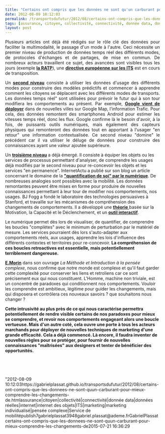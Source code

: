```yaml
---
title: "Certains ont compris que les données ne sont qu'un carburant pour mieux comprendre les changements de comportements"
date: 2012-08-09 10:12:03
permalink: /transportsdufutur/2012/08/certains-ont-compris-que-les-donnees-ne-sont-quun-carburant-pour-mieux-comprendre-les-changements-de.html
tags: [assurance, citoyen, collectivité, connectivité, donnée data, données réelles, internet, internet des objets, ITS, marketing, marketing individualisé, pensée complexe, Service de mobilité]
layout: post
---
```


<p style="text-align: justify">Plusieurs articles ont déjà été rédigés sur le rôle clé des données pour faciliter la multimodalité, le passage d'un mode à l'autre. Ceci nécessite un premier niveau de production de données temps réel des différents modes, de protocoles d'échanges et de partages, de mise en commun. De nombreux acteurs travaillent ce sujet, des avancées sont visibles tous les jours (exemple <a href="http://www.ratp.fr/de/ratp/r_70350/open-data/" target="_blank"><strong>la RATP</strong></a>), une <a href="http://ec.europa.eu/transport/its/road/action_plan/action_plan_en.htm" target="_blank"><strong>directive européenne sur les ITS</strong></a> est en cours de transposition.</p> <p style="text-align: justify">Un <a href="https://gabrielplassat.github.io/transportsdufutur/2012/06/les-donnees-peuvent-changer-nos-pratiques-et-notre-rapport-aux-autres.html" target="_blank"><strong>second niveau</strong></a> consiste à utiliser les données d'usage des différents modes pour construire des modèles prédictifs et commencer à apprendre comment les citoyens se déplacent avec les différents modes de transports. Les données temps réel" sont utilisées pour prévoir le futur qui à son tour modifiera les comportements au présent. Par exemple, <a href=""http://www.technologyreview.com/news/428732/androids-rise-helps-google-grow-its-traffic/"" target=""_blank""><strong>Google vient de déployer</strong></a> dans de nouvelles villes sur Google Map, l'information Trafic. Pour cela, des données remontent des smartphones Android pour estimer les vitesses temps réel, donc les flux. Google confirme là le besoin d'avoir, à la fois, de puissants outils numériques, mais également des capteurs physiques qui remonteront des données tout en apportant à l'usager "en retour" une information contextualisée. Ce second niveau "domine" le précédent car il va utiliser le déluge de données pour construire des connaissances ayant une valeur ajoutée supérieure.</p> <p style=""text-align: justify"">Un <a href="https://gabrielplassat.github.io/transportsdufutur/2012/03/metanote-13-les-innovations-cles-dans-les-transports-les-services-de-mobilites-et-les-chaines-logist.html"" target=""_blank""><strong>troisième niveau</strong></a> a déjà émergé. Il consiste à équiper les objets ou les services de processus permettant d'analyser, de comprendre les usages déjà modifiés par le second niveau pour re-concevoir les objets et les services "en permanence". InternetActu a publié sur son blog un article concernant le domaine de la <a href=""http://internetactu.blog.lemonde.fr/2012/08/07/de-la-mesure-de-soi-23-des-outils-au-service-de-soi/"" target=""_blank""><strong>"quantification de soi" par le numérique</strong></a>. De nombreuses analogies sont possibles avec la mobilité. Les données remontantes peuvent être mises en forme pour produire de nouvelles connaissances permettant à leur tour de modifier nos comportements, nos usages. BJ Fogg a fondé le laboratoire des technologies persuasives à Stanford,  et travaille sur les mécanismes de compréhension des changements de  comportements. Il a développé une <a href=""http://www.behaviormodel.org/"" target=""_blank""><strong>théorie</strong> </a>basée sur la Motivation, la Capacité et le Déclenchement, et un <a href=""http://www.behaviorwizard.org/wp/"" target=""_blank""><strong>outil interactif</strong></a>. </p>  <!--more-->   <p style=""text-align: justify""><a class=""asset-img-link"" href="https://gabrielplassat.github.io/transportsdufutur/wp-content/uploads/sites/6/old/6a0120a66d2ad4970b01774403519e970d-pi.jpg""><img alt=""Pasted-graphic"" class=""asset  asset-image at-xid-6a0120a66d2ad4970b01774403519e970d"" src=""/wp-content/uploads/sites/6/old/6a0120a66d2ad4970b01774403519e970d-500wi.jpg"" style=""margin-left: automargin-right: auto"" title=""Pasted-graphic"" /></a><br />Le numérique permet dès lors de visualiser, de quantifier, de comprendre les boucles "complètes" avec le minimum de perturbation par le matériel de mesure. Les services pourraient dès lors s'auto-adapter aux comportements réels, aux usages, apprendre les lois d'influence des différents contextes et territoires pour re-concevoir. <strong>La compréhension de ces boucles retroactives est essentielle, mais potentiellement terriblement dangereuse.</strong></p> <p style=""text-align: justify""><a href="https://gabrielplassat.github.io/transportsdufutur/2011/04/metanote-tdf-11-transports-mobilites-introduction-a-la-pensee-complexe.html"" target=""_blank""><strong>E.Morin</strong></a> dans son ouvrage <em>La Méthode et Introduction à la pensée complexe</em>, nous confirme que notre monde est complexe et qu'il faut garder cette complexité pour conserver les liens et retroliens car ce sont précisement eux qui nous constituent. L'Homme, machine non triviale, est un concentré de paradoxes qui conditionnent nos comportements. Vouloir les comprendre est ambitieux, légitime pour guider les changements, mais qui disposera et contrôlera ces nouveaux savoirs ? que souhaitons nous changer ?</p> <p style=""text-align: justify""><strong>Cette intrusivité au plus près de ce qui nous caractérise permettra potentiellement de rendre visible certains de nos paradoxes pour mieux se comprendre, et revoir nos comportements engageant alors une boucle vertueuse. Mais d'un autre coté, cela ouvre une porte à tous les acteurs marchands pour déployer de nouvelles techniques de marketing d'une grande efficacité. Cela a déjà commencé. Là encore, il faudra inventer de nouvelles règles pour se protéger, pour fournir de nouvelles connaissances "maîtrisées" aux designers et tenter de bénéficier des opportunités.</strong></p> <p style=""text-align: justify""> </p> <p style=""text-align: justify""> </p>"2012-08-09 10:12:03https://gabrielplassat.github.io/transportsdufutur/2012/08/certains-ont-compris-que-les-donnees-ne-sont-quun-carburant-pour-mieux-comprendre-les-changements-de.htmlassurance|citoyen|collectivité|connectivité|donnée data|données réelles|internet|internet des objets|ITS|marketing|marketing individualisé|pensée complexe|Service de mobilitépublish7gabrielplassat3948gabriel.plassat@ademe.frGabrielPlassatcertains-ont-compris-que-les-donnees-ne-sont-quun-carburant-pour-mieux-comprendre-les-changements-de2015-07-21 16:36:29
